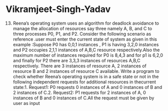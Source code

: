 # Vikramjeet-Singh-Yadav
13. Reena’s operating system uses an algorithm for deadlock avoidance to manage the  allocation of resources say three namely A, B, and C to three processes P0, P1, and P2.  Consider the following scenario as reference .user must enter the current state of system as  given in this example :Suppose P0 has 0,0,1 instances , P1 is having 3,2,0 instances and P2 occupies 2,1,1  instances of A,B,C resource respectively.Also the maximum number of instances required for P0 is 8,4,3 and for p1 is 6,2,0 and finally  for P2 there are 3,3,3 instances of resources A,B,C respectively. There are 3 instances of  resource A, 2 instances of resource B and 2 instances of resource C available. Write a  program to check whether Reena’s operating system is in a safe state or not in the following  independent requests for additional resources in thecurrent state:1. Request1: P0 requests 0 instances of A and 0 instances of B and 2 instances of C.2. Request2: P1 requests for 2 instances of A, 0 instances of B and 0 instances of C.All the request must be given by user as input
